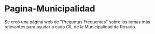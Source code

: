 # Pagina-Municipalidad
Se creó una página web de "Preguntas Frecuentes" sobre los temas más relevantes para ayudar a cada CIL de la Municipalidad de Rosario.
